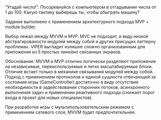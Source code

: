 "Угадай число!". Посоревнуйся с компьютером в отгадывании числа от 1 до 100. Какую тактику выберешь ты, чтобы обыграть машину?



Задание выполнено с применением архитектурного подхода MVP + module builder.

Выбор лежал между MVVM и MVP. MVC не подходит, в виду низкой абстрагированости модулей между собой и других присущих паттерну проблемах. VIPER выгладит излишне сложно организованным для приложения из 5 простых линейно связанных экранов.

Обоснование:
MVVM и MVP отлично логически разделяют приложение на независимые, переиспользуемые и легко масштабируемые блоки.
Отличие встает только в механике связывания модулей между собой.
Подход с применением протоколов и единой сущности отвечающей за состояние игры (GameController) достаточно в виду отсутствия необходимости в задействовании сторонних потоков, асинхронного выполнения задач и применении реактивного подхода (снижает порог входа в проект для новых специалистов).

При разработке игры с мультипользовательским режимом с применением сетевого слоя, MVVM будет предпочтительнее.
